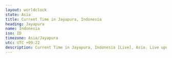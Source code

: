 ```yaml
---
layout: worldclock
state: Asia
title: Current Time in Jayapura, Indonesia
heading: Jayapura
name: Indonesia
iso: ID
timezone: Asia/Jayapura
utc: UTC +09:22
description: Current Time in Jayapura, Indonesia [Live], Asia. Live update now time in Jayapura, timezone Asia/Jayapura, UTC +09:22, Country ISO code & Current Local Time.
---
```


